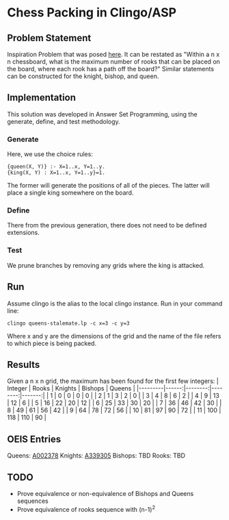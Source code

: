 # Chess Packing in Clingo/ASP
## Problem Statement
Inspiration Problem that was posed [here](https://veniamin-ilmer.github.io/ship-city).
It can be restated as "Within a n x n chessboard, what is the maximum number of rooks that can be placed on the board, where each rook has a path off the board?" Similar statements can be constructed for the knight, bishop, and queen.
## Implementation
This solution was developed in Answer Set Programming, using the generate, define, and test methodology.
### Generate
Here, we use the choice rules:

```
{queen(X, Y)} :- X=1..x, Y=1..y.
{king(X, Y) : X=1..x, Y=1..y}=1.
```

The former will generate the positions of all of the pieces. The latter will place a single king somewhere on the board.
### Define
There from the previous generation, there does not need to be defined extensions.
### Test
We prune branches by removing any grids where the king is attacked.
## Run
Assume clingo is the alias to the local clingo instance.
Run in your command line:

`clingo queens-stalemate.lp -c x=3 -c y=3`

Where x and y are the dimensions of the grid and the name of the file refers to which piece is being packed.
## Results
Given a n x n grid, the maximum has been found for the first few integers:
| Integer | Rooks | Knights | Bishops | Queens |
|---------|------:|--------:|--------:|-------:|
| 1       |     0 |       0 |       0 |      0 |
| 2       |     1 |       3 |       2 |      0 |
| 3       |     4 |       8 |       6 |      2 |
| 4       |     9 |      13 |      12 |      6 |
| 5       |    16 |      22 |      20 |     12 |
| 6       |    25 |      33 |      30 |     20 |
| 7       |    36 |      46 |      42 |     30 |
| 8       |    49 |      61 |      56 |     42 |
| 9       |    64 |      78 |      72 |     56 |
| 10      |    81 |      97 |      90 |     72 |
| 11      |   100 |     118 |     110 |     90 |
## OEIS Entries
Queens: [A002378](https://oeis.org/A002378)
Knights: [A339305](https://oeis.org/A339305)
Bishops: TBD
Rooks: TBD
## TODO
* Prove equivalence or non-equivalence of Bishops and Queens sequences
* Prove equivalence of rooks sequence with (n-1)<sup>2</sup>
